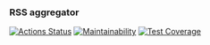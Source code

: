 ### RSS aggregator
[![Actions Status](https://github.com/karasino/frontend-project-lvl3/workflows/hexlet-check/badge.svg)](https://github.com/karasino/frontend-project-lvl3/actions)
[![Maintainability](https://api.codeclimate.com/v1/badges/c8110495981f43fa40de/maintainability)](https://codeclimate.com/github/karasino/frontend-project-lvl3/maintainability)
[![Test Coverage](https://api.codeclimate.com/v1/badges/c8110495981f43fa40de/test_coverage)](https://codeclimate.com/github/karasino/frontend-project-lvl3/test_coverage)